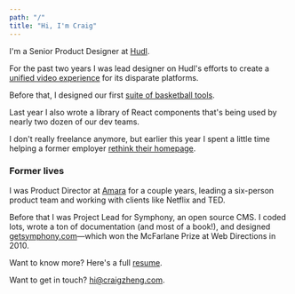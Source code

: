 ```yaml
---
path: "/"
title: "Hi, I'm Craig"
---
```


I'm a Senior Product Designer at [Hudl](http://hudl.com).

For the past two years I was lead designer on Hudl's efforts to create a [unified video experience](/hudl-video-experience/) for its disparate platforms.

Before that, I designed our first [suite of basketball tools](/hudl-basketball/).

Last year I also wrote a library of React components that's being used by nearly two dozen of our dev teams.

I don't really freelance anymore, but earlier this year I spent a little time helping a former employer [rethink their homepage](/ssrc-homepage/).

### Former lives

I was Product Director at [Amara](http://amara.org) for a couple years, leading a six-person product team and working with clients like Netflix and TED.

Before that I was Project Lead for Symphony, an open source CMS. I coded lots, wrote a ton of documentation (and most of a book!), and designed [getsymphony.com](http://getsymphony.com)—which won the McFarlane Prize at Web Directions in 2010.

Want to know more? Here's a full [resume](/resume/).

Want to get in touch? [hi@craigzheng.com](mailto:hi@craigzheng.com).
